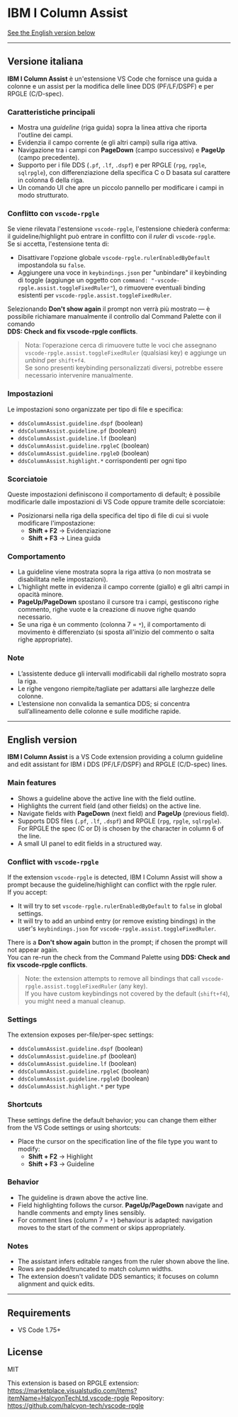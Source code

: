 # IBM I Column Assist

[See the English version below](#english-version)

---

## Versione italiana

**IBM I Column Assist** è un'estensione VS Code che fornisce una guida a colonne e un assist per la modifica delle linee DDS (PF/LF/DSPF) e per RPGLE (C/D-spec).  

### Caratteristiche principali

- Mostra una *guideline* (riga guida) sopra la linea attiva che riporta l'outline dei campi.
- Evidenzia il campo corrente (e gli altri campi) sulla riga attiva.
- Navigazione tra i campi con **PageDown** (campo successivo) e **PageUp** (campo precedente).
- Supporto per i file DDS (`.pf`, `.lf`, `.dspf`) e per RPGLE (`rpg`, `rpgle`, `sqlrpgle`), con differenziazione della specifica C o D basata sul carattere in colonna 6 della riga.
- Un comando UI che apre un piccolo pannello per modificare i campi in modo strutturato.

### Conflitto con `vscode-rpgle`

Se viene rilevata l'estensione `vscode-rpgle`, l'estensione chiederà conferma: il guideline/highlight può entrare in conflitto con il *ruler* di `vscode-rpgle`.  
Se si accetta, l'estensione tenta di:

- Disattivare l'opzione globale `vscode-rpgle.rulerEnabledByDefault` impostandola su `false`.
- Aggiungere una voce in `keybindings.json` per "unbindare" il keybinding di toggle (aggiunge un oggetto con `command: "-vscode-rpgle.assist.toggleFixedRuler"`), o rimuovere eventuali binding esistenti per `vscode-rpgle.assist.toggleFixedRuler`.

Selezionando **Don't show again** il prompt non verrà più mostrato — è possibile richiamare manualmente il controllo dal Command Palette con il comando  
**DDS: Check and fix vscode-rpgle conflicts**.

> Nota: l’operazione cerca di rimuovere tutte le voci che assegnano `vscode-rpgle.assist.toggleFixedRuler` (qualsiasi key) e aggiunge un *unbind* per `shift+f4`.  
> Se sono presenti keybinding personalizzati diversi, potrebbe essere necessario intervenire manualmente.

### Impostazioni

Le impostazioni sono organizzate per tipo di file e specifica:

- `ddsColumnAssist.guideline.dspf` (boolean)
- `ddsColumnAssist.guideline.pf` (boolean)
- `ddsColumnAssist.guideline.lf` (boolean)
- `ddsColumnAssist.guideline.rpgleC` (boolean)
- `ddsColumnAssist.guideline.rpgleD` (boolean)
- `ddsColumnAssist.highlight.*` corrispondenti per ogni tipo

### Scorciatoie

Queste impostazioni definiscono il comportamento di default; è possibile modificarle dalle impostazioni di VS Code oppure tramite delle scorciatoie:

- Posizionarsi nella riga della specifica del tipo di file di cui si vuole modificare l'impostazione:  
  - **Shift + F2** → Evidenziazione  
  - **Shift + F3** → Linea guida  

### Comportamento

- La guideline viene mostrata sopra la riga attiva (o non mostrata se disabilitata nelle impostazioni).
- L’highlight mette in evidenza il campo corrente (giallo) e gli altri campi in opacità minore.
- **PageUp/PageDown** spostano il cursore tra i campi, gestiscono righe commento, righe vuote e la creazione di nuove righe quando necessario.
- Se una riga è un commento (colonna 7 = `*`), il comportamento di movimento è differenziato (si sposta all'inizio del commento o salta righe appropriate).

### Note

- L’assistente deduce gli intervalli modificabili dal righello mostrato sopra la riga.  
- Le righe vengono riempite/tagliate per adattarsi alle larghezze delle colonne.  
- L’estensione non convalida la semantica DDS; si concentra sull’allineamento delle colonne e sulle modifiche rapide.  

---

## English version

**IBM I Column Assist** is a VS Code extension providing a column guideline and edit assistant for IBM i DDS (PF/LF/DSPF) and RPGLE (C/D-spec) lines.  

### Main features

- Shows a guideline above the active line with the field outline.
- Highlights the current field (and other fields) on the active line.
- Navigate fields with **PageDown** (next field) and **PageUp** (previous field).
- Supports DDS files (`.pf`, `.lf`, `.dspf`) and RPGLE (`rpg`, `rpgle`, `sqlrpgle`). For RPGLE the spec (C or D) is chosen by the character in column 6 of the line.
- A small UI panel to edit fields in a structured way.

### Conflict with `vscode-rpgle`

If the extension `vscode-rpgle` is detected, IBM I Column Assist will show a prompt because the guideline/highlight can conflict with the rpgle ruler.  
If you accept:

- It will try to set `vscode-rpgle.rulerEnabledByDefault` to `false` in global settings.
- It will try to add an unbind entry (or remove existing bindings) in the user's `keybindings.json` for `vscode-rpgle.assist.toggleFixedRuler`.

There is a **Don't show again** button in the prompt; if chosen the prompt will not appear again.  
You can re-run the check from the Command Palette using **DDS: Check and fix vscode-rpgle conflicts**.

> Note: the extension attempts to remove all bindings that call `vscode-rpgle.assist.toggleFixedRuler` (any key).  
> If you have custom keybindings not covered by the default (`shift+f4`), you might need a manual cleanup.

### Settings

The extension exposes per-file/per-spec settings:  
- `ddsColumnAssist.guideline.dspf` (boolean)
- `ddsColumnAssist.guideline.pf` (boolean)
- `ddsColumnAssist.guideline.lf` (boolean)
- `ddsColumnAssist.guideline.rpgleC` (boolean)
- `ddsColumnAssist.guideline.rpgleD` (boolean)
- `ddsColumnAssist.highlight.*` per type

### Shortcuts

These settings define the default behavior; you can change them either from the VS Code settings or using shortcuts:

- Place the cursor on the specification line of the file type you want to modify:  
  - **Shift + F2** → Highlight  
  - **Shift + F3** → Guideline  

### Behavior

- The guideline is drawn above the active line.
- Field highlighting follows the cursor. **PageUp/PageDown** navigate and handle comments and empty lines sensibly.
- For comment lines (column 7 = `*`) behaviour is adapted: navigation moves to the start of the comment or skips appropriately.

### Notes

- The assistant infers editable ranges from the ruler shown above the line.  
- Rows are padded/truncated to match column widths.  
- The extension doesn't validate DDS semantics; it focuses on column alignment and quick edits.  

---

## Requirements

- VS Code 1.75+

## License

MIT

This extension is based on RPGLE extension: https://marketplace.visualstudio.com/items?itemName=HalcyonTechLtd.vscode-rpgle
Repository: https://github.com/halcyon-tech/vscode-rpgle
